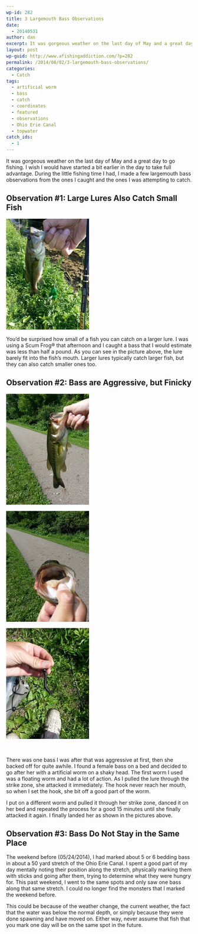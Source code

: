 ```yaml
---
wp-id: 282
title: 3 Largemouth Bass Observations
date:
  - 20140531
author: dan
excerpt: It was gorgeous weather on the last day of May and a great day to go fishing. During the little fishing time I had, I made a few observations about the largemouth bass I caught and was attempting to catch.
layout: post
wp-guid: http://www.afishingaddiction.com/?p=282
permalink: /2014/06/02/3-largemouth-bass-observations/
categories:
  - Catch
tags:
  - artificial worm
  - bass
  - catch
  - coordinates
  - featured
  - observations
  - Ohio Erie Canal
  - topwater
catch_ids:
  - 1
---
```

It was gorgeous weather on the last day of May and a great day to go fishing. I wish I would have started a bit earlier in the day to take full advantage. During the little fishing time I had, I made a few largemouth bass observations from the ones I caught and the ones I was attempting to catch.

## Observation #1: Large Lures Also Catch Small Fish

<img class="aligncenter size-medium wp-image-286" src="/images/a-small-bass-on-a-Scum-Frog.jpg" alt="A small bass on a Scum Frog®" width="225" height="300" />
  
You&#8217;d be surprised how small of a fish you can catch on a larger lure. I was using a Scum Frog® that afternoon and I caught a bass that I would estimate was less than half a pound. As you can see in the picture above, the lure barely fit into the fish&#8217;s mouth. Larger lures typically catch larger fish, but they can also catch smaller ones too.

## Observation #2: Bass are Aggressive, but Finicky

<div id='gallery-10' class='gallery galleryid-282 gallery-columns-3 gallery-size-medium'>
  <dl class='gallery-item'>
    <dt class='gallery-icon portrait'>
      <img width="225" height="300" src="/images/a-canal-bass.jpg" class="attachment-medium" alt="A canal bass" />
    </dt>
  </dl>
  
  <dl class='gallery-item'>
    <dt class='gallery-icon portrait'>
      <img width="225" height="300" src="/images/mouth-of-a-canal-bass.jpg" class="attachment-medium" alt="Mouth of a canal bass" />
    </dt>
  </dl>
  
  <dl class='gallery-item'>
    <dt class='gallery-icon portrait'>
      <img width="225" height="300" src="/images/shaky-head-used-on-a-canal-bass.jpg" class="attachment-medium" alt="Shaky head used on a canal bass" />
    </dt>
  </dl>
  
  <br style="clear: both" />
</div>

There was one bass I was after that was aggressive at first, then she backed off for quite awhile. I found a female bass on a bed and decided to go after her with a artificial worm on a shaky head. The first worm I used was a floating worm and had a lot of action. As I pulled the lure through the strike zone, she attacked it immediately. The hook never reach her mouth, so when I set the hook, she bit off a good part of the worm.

I put on a different worm and pulled it through her strike zone, danced it on her bed and repeated the process for a good 15 minutes until she finally attacked it again. I finally landed her as shown in the pictures above.

## Observation #3: Bass Do Not Stay in the Same Place

The weekend before (05/24/2014), I had marked about 5 or 6 bedding bass in about a 50 yard stretch of the Ohio Erie Canal. I spent a good part of my day mentally noting their position along the stretch, physically marking them with sticks and going after them, trying to determine what they were hungry for. This past weekend, I went to the same spots and only saw one bass along that same stretch. I could no longer find the monsters that I marked the weekend before.

This could be because of the weather change, the current weather, the fact that the water was below the normal depth, or simply because they were done spawning and have moved on. Either way, never assume that fish that you mark one day will be on the same spot in the future.
